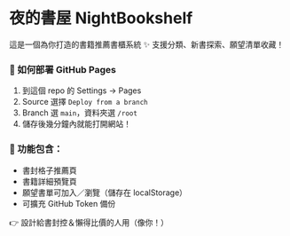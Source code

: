 # 夜的書屋 NightBookshelf

這是一個為你打造的書籍推薦書櫃系統 ✨ 支援分類、新書探索、願望清單收藏！

### 🔧 如何部署 GitHub Pages

1. 到這個 repo 的 Settings → Pages
2. Source 選擇 `Deploy from a branch`
3. Branch 選 `main`，資料夾選 `/root`
4. 儲存後幾分鐘內就能打開網站！

### 🚀 功能包含：
- 書封格子推薦頁
- 書籍詳細預覽頁
- 願望書單可加入／瀏覽（儲存在 localStorage）
- 可擴充 GitHub Token 備份

👉 設計給書封控＆懶得比價的人用（像你！）
